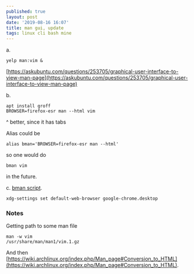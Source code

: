 ```yaml
---
published: true
layout: post
date: '2019-08-16 16:07'
title: man gui, update
tags: linux cli bash mine
---
```

a.

	yelp man:vim &
    
[https://askubuntu.com/questions/253705/graphical-user-interface-to-view-man-page](https://askubuntu.com/questions/253705/graphical-user-interface-to-view-man-page)

b.

	apt install groff
    BROWSER=firefox-esr man --html vim
    
^ better, since it has tabs

Alias could be

	alias bman='BROWSER=firefox-esr man --html'
	
so one would do

	bman vim
    
in the future.

c. [bman script](https://raw.githubusercontent.com/brontosaurusrex/stretchbang/master/bin/bman).

    xdg-settings set default-web-browser google-chrome.desktop

### Notes

Getting path to some man file

    man -w vim                                
    /usr/share/man/man1/vim.1.gz
    
And then [https://wiki.archlinux.org/index.php/Man_page#Conversion_to_HTML](https://wiki.archlinux.org/index.php/Man_page#Conversion_to_HTML).
